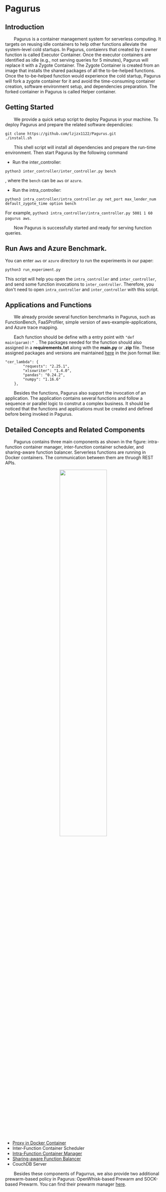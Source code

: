 # Pagurus

## Introduction

&emsp;&emsp;Pagurus is a container management system for serverless computing. It targets on reusing idle containers to help other functions alleviate the system-level cold startups. In Pagurus, contaienrs that created by it owner function is called Executor Container. Once the executor containers are identified as idle (e.g., not serving queries for 5 minutes), Pagurus will replace it with a Zygote Container. The Zygote Container is created from an image that installs the shared packages of all the to-be-helped functions. Once the to-be-helped function would experience the cold startup, Pagurus will fork a zygote container for it and avoid the time-consuming container creation, software environment setup, and dependencies preparation. The forked container in Pagurus is called Helper container.


## Getting Started

&emsp;&emsp;We provide a quick setup script to deploy Pagurus in your machine. To deploy Pagurus and prepare the related software dependicies:
```
git clone https://github.com/lzjzx1122/Pagurus.git
./install.sh
```
&emsp;&emsp;This shell script will install all dependencies and prepare the run-time environment. Then start Pagurus by the following command 
- Run the inter_controller:
```
python3 inter_controller/inter_controller.py bench
```
, where the `bench` can be `aws` or `azure`.
- Run the intra_controller:
```
python3 intra_controller/intra_controller.py net_port max_lender_num default_zygote_time option bench 
```
For example, `python3 intra_controller/intra_controller.py 5001 1 60 pagurus aws`.

<!-- 
You can send a query for test by the following command:
```
curl -X http://0.0.0.0:5000/listen -d {"action_name": 'cs_bot', "params": {'runtime': 100}}
```
and returns:
```
xxxxxxxxxxxxxxxxxxxx
```
&emsp;&emsp;All the invoked functions and results are logged in the CouchDB Server, and you can get the invocation results and traces by:
```
curl -X xxxxx
```  -->
&emsp;&emsp;Now Pagurus is successfully started and ready for serving function queries. 

## Run Aws and Azure Benchmark.

You can enter ```aws``` or ```azure``` directory to run the experiments in our paper:
```
python3 run_experiment.py
```

This script will help you open the `intra_controller` and `inter_controller`, and send some function invocations to `inter_controller`. Therefore, you don't need to open `intra_controller` and `inter_controller` with this script.

## Applications and Functions

&emsp;&emsp;We already provide several function benchmarks in Pagurus, such as FunctionBench, FaaSProfiler, simple version of aws-example-applications, and Azure trace mapping.

&emsp;&emsp;Each function should be define with a entry point with ```"def main(param):" ```. The packages needed for the function should also assigned in a **requirements.txt** along with the **main.py** or **.zip** file. These assigned packages and versions are maintained [here](https://github.com/lzjzx1122/Pagurus/blob/master/interaction_controller/build_file/aws_packages.json) in the json format like: 
```
"cer_lambda": {
        "requests": "2.25.1",
        "xlsxwriter": "1.4.0",
        "pandas": "0.24.2",
        "numpy": "1.16.6"
    },
```
&emsp;&emsp;Besides the functions, Pagurus also support the invocation of an application. The application contains several functions and follow a sequence or parallel logic to construt a complex business. 
It should be noticed that the functions and applications must be created and defined before being invoked in Pagurus. 

## Detailed Concepts and Related Components

&emsp;&emsp;Pagurus contains three main components as shown in the figure: intra-function container manager, inter-function container scheduler, and sharing-aware function balancer. Serverless functions are running in Docker containers. The communication between them are thruogh REST APIs.

<div align=center><img width="55%" src="https://github.com/lzjzx1122/Pagurus/blob/master/pagurus.png"></div>
<!-- ![Pagurus](https://github.com/lzjzx1122/Pagurus/blob/master/pagurus.png "The Pagurus structure") -->

* [Proxy in Docker Container](https://github.com/lzjzx1122/Pagurus/tree/master/container)
* Inter-Function Container Scheduler
* [Intra-Function Container Manager](https://github.com/lzjzx1122/Pagurus/tree/master/intraaction_controller)
* [Sharing-aware Function Balancer](https://github.com/lzjzx1122/Pagurus/tree/master/load_balancer)
* CouchDB Server

&emsp;&emsp;Besides these components of Pagurrus, we also provide two additional prewarm-based policy in Pagurus: OpenWhisk-based Prewarm and SOCK-based Prewarm. You can find their prewarm manager [here](https://github.com/lzjzx1122/Pagurus/blob/master/intraaction_controller/prewarm_manager.py).

